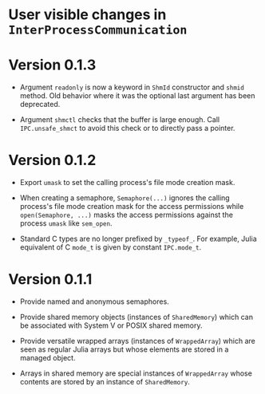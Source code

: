 # User visible changes in `InterProcessCommunication`

# Version 0.1.3

* Argument `readonly` is now a keyword in `ShmId` constructor and `shmid` method. Old
  behavior where it was the optional last argument has been deprecated.

* Argument `shmctl` checks that the buffer is large enough. Call `IPC.unsafe_shmct` to
  avoid this check or to directly pass a pointer.

# Version 0.1.2

* Export `umask` to set the calling process's file mode creation mask.

* When creating a semaphore, `Semaphore(...)` ignores the calling process's file mode
  creation mask for the access permissions while `open(Semaphore, ...)` masks the access
  permissions against the process `umask` like `sem_open`.

* Standard C types are no longer prefixed by `_typeof_`. For example, Julia equivalent of
  C `mode_t` is given by constant `IPC.mode_t`.

# Version 0.1.1

* Provide named and anonymous semaphores.

* Provide shared memory objects (instances of `SharedMemory`) which can be
  associated with System V or POSIX shared memory.

* Provide versatile wrapped arrays (instances of `WrappedArray`) which are seen
  as regular Julia arrays but whose elements are stored in a managed object.

* Arrays in shared memory are special instances of `WrappedArray` whose
  contents are stored by an instance of `SharedMemory`.

